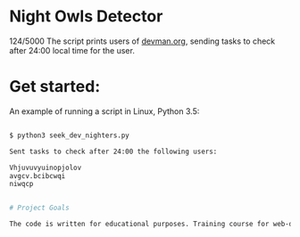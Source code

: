 # Night Owls Detector


124/5000
The script prints users of [devman.org](https://devman.org), sending 
tasks to check after 24:00 local time for the user.
# Get started:

An example of running a script in Linux, Python 3.5:
```bash

$ python3 seek_dev_nighters.py

Sent tasks to check after 24:00 the following users:

Vhjuvuvyuinopjolov
avgcv.bcibcwqi
niwqcp


# Project Goals

The code is written for educational purposes. Training course for web-developers - [DEVMAN.org](https://devman.org)
